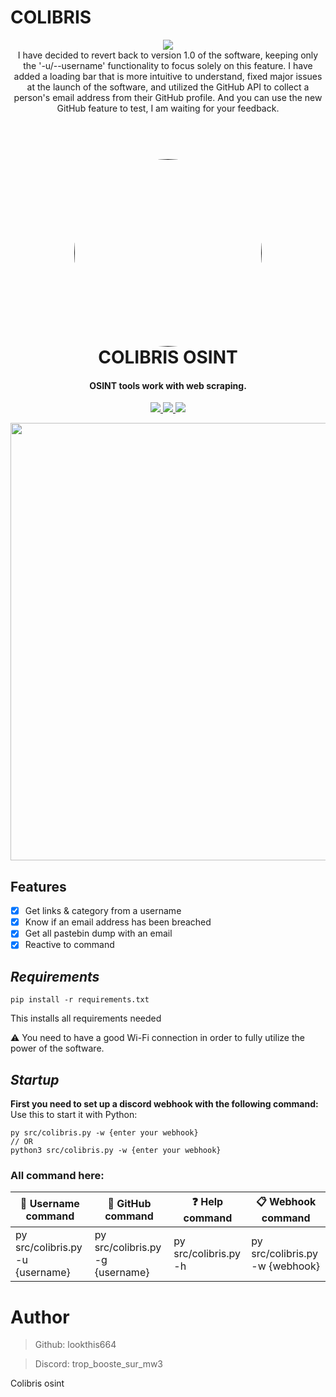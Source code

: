 # COLIBRIS
<p align="center">
  <img src="https://img.shields.io/badge/last%20update-18%2F03%2F24-red">
  <br>
  I have decided to revert back to version 1.0 of the software, keeping only the '-u/--username' functionality to focus solely on this feature. I have added a loading bar that is more intuitive to understand, fixed major issues at the launch of the software, and utilized the GitHub API to collect a person's email address from their GitHub profile. And you can use the new GitHub feature to test, I am waiting for your feedback.

<h1 align="center">
  <br>
  <a href="">
    <img src="photo/logo.png" width=300 style="border-radius:50%">
  </a> 
  </div>
  <br>
  COLIBRIS OSINT
  <br>
</h1>

<h4 align="center">OSINT tools work with web scraping.</h4>

<p align="center">
  <a href="">
    <img src="https://img.shields.io/badge/version-v2.1.6-blue">
  </a>
  <a href="">
    <img src="https://img.shields.io/badge/platform-windows%2Fmacos%2Flinux-lightgrey">
  </a>
  <a href="">
      <img src="https://img.shields.io/badge/format-Python 3.11-l">
  </a>
</p>

<p align="center">
  <img src="photo/1.png" width=700>
</p>


## **Features**
- [x] Get links & category from a username
- [X] Know if an email address has been breached
- [X] Get all pastebin dump with an email
- [X] Reactive to command

## **_Requirements_**
```
pip install -r requirements.txt
```
This installs all requirements needed

⚠️ You need to have a good Wi-Fi connection in order to fully utilize the power of the software.


## **_Startup_**
**First you need to set up a discord webhook with the following command:**
Use this to start it with Python:
```
py src/colibris.py -w {enter your webhook}
// OR
python3 src/colibris.py -w {enter your webhook}
```


### All command here:
| **👀 Username command** | **🧪 GitHub command** | **❓ Help command** | **📋 Webhook command** |
| ------------- | ------------- | ------------- |------------- | 
| py src/colibris.py -u {username} | py src/colibris.py -g {username} | py src/colibris.py -h | py src/colibris.py -w {webhook}| 

# Author

> Github: lookthis664

> Discord: trop_booste_sur_mw3

Colibris osint

